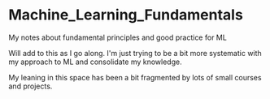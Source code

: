 # Machine_Learning_Fundamentals
My notes about fundamental principles and good practice for ML

Will add to this as I go along.  I'm just trying to be a bit more systematic with my approach to ML and consolidate my knowledge.  

My leaning in this space has been a bit fragmented by lots of small courses and projects.
